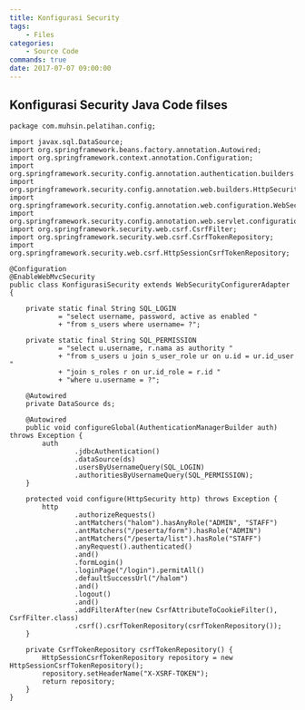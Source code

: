 ```yaml
---
title: Konfigurasi Security
tags:
	- Files
categories:
	- Source Code
commands: true
date: 2017-07-07 09:00:00
---
```


## Konfigurasi Security Java Code filses

	package com.muhsin.pelatihan.config;

	import javax.sql.DataSource;
	import org.springframework.beans.factory.annotation.Autowired;
	import org.springframework.context.annotation.Configuration;
	import org.springframework.security.config.annotation.authentication.builders.AuthenticationManagerBuilder;
	import org.springframework.security.config.annotation.web.builders.HttpSecurity;
	import org.springframework.security.config.annotation.web.configuration.WebSecurityConfigurerAdapter;
	import org.springframework.security.config.annotation.web.servlet.configuration.EnableWebMvcSecurity;
	import org.springframework.security.web.csrf.CsrfFilter;
	import org.springframework.security.web.csrf.CsrfTokenRepository;
	import org.springframework.security.web.csrf.HttpSessionCsrfTokenRepository;

	@Configuration
	@EnableWebMvcSecurity
	public class KonfigurasiSecurity extends WebSecurityConfigurerAdapter {

	    private static final String SQL_LOGIN
	            = "select username, password, active as enabled "
	            + "from s_users where username= ?";

	    private static final String SQL_PERMISSION
	            = "select u.username, r.nama as authority "
	            + "from s_users u join s_user_role ur on u.id = ur.id_user "
	            + "join s_roles r on ur.id_role = r.id "
	            + "where u.username = ?";

	    @Autowired
	    private DataSource ds;

	    @Autowired
	    public void configureGlobal(AuthenticationManagerBuilder auth) throws Exception {
	        auth
	                .jdbcAuthentication()
	                .dataSource(ds)
	                .usersByUsernameQuery(SQL_LOGIN)
	                .authoritiesByUsernameQuery(SQL_PERMISSION);
	    }

	    protected void configure(HttpSecurity http) throws Exception {
	        http
	                .authorizeRequests()
	                .antMatchers("halom").hasAnyRole("ADMIN", "STAFF")
	                .antMatchers("/peserta/form").hasRole("ADMIN")
	                .antMatchers("/peserta/list").hasRole("STAFF")
	                .anyRequest().authenticated()
	                .and()
	                .formLogin()
	                .loginPage("/login").permitAll()
	                .defaultSuccessUrl("/halom")
	                .and()
	                .logout()
	                .and()
	                .addFilterAfter(new CsrfAttributeToCookieFilter(), CsrfFilter.class)
	                .csrf().csrfTokenRepository(csrfTokenRepository());
	    }

	    private CsrfTokenRepository csrfTokenRepository() {
	        HttpSessionCsrfTokenRepository repository = new HttpSessionCsrfTokenRepository();
	        repository.setHeaderName("X-XSRF-TOKEN");
	        return repository;
	    }
	}

